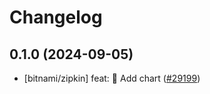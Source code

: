 # Changelog

## 0.1.0 (2024-09-05)

* [bitnami/zipkin] feat: :tada: Add chart ([#29199](https://github.com/bitnami/charts/pull/29199))
